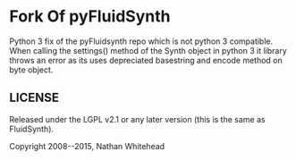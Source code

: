 # Fork Of pyFluidSynth
Python 3 fix of the pyFluidsynth repo which is not python 3 compatible. When calling the settings() method of the Synth object in python 3 it library throws an error as its uses depreciated basestring and encode method on byte object.

## LICENSE

Released under the LGPL v2.1 or any later
version (this is the same as FluidSynth).

Copyright 2008--2015, Nathan Whitehead
